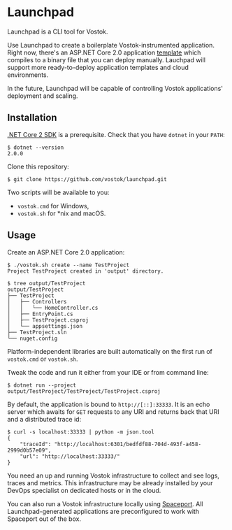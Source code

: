 # Launchpad

Launchpad is a CLI tool for Vostok.

Use Launchpad to create a boilerplate Vostok-instrumented application. Right now, there's an ASP.NET Core 2.0 application [template](https://github.com/vostok/launchpad/tree/master/templates/aspnetcore) which compiles to a binary file that you can deploy manually. Lauchpad will support more ready-to-deploy application templates and cloud environments.

In the future, Launchpad will be capable of controlling Vostok applications' deployment and scaling.

## Installation

[.NET Core 2 SDK](https://www.microsoft.com/net/core) is a prerequisite. Check that you have `dotnet` in your `PATH`:

```
$ dotnet --version
2.0.0
```

Clone this repository:

```
$ git clone https://github.com/vostok/launchpad.git
```

Two scripts will be available to you:

* `vostok.cmd` for Windows,
* `vostok.sh` for *nix and macOS.

## Usage

Create an ASP.NET Core 2.0 application:

```
$ ./vostok.sh create --name TestProject
Project TestProject created in 'output' directory.

$ tree output/TestProject
output/TestProject
├── TestProject
│   ├── Controllers
│   │   └── HomeController.cs
│   ├── EntryPoint.cs
│   ├── TestProject.csproj
│   └── appsettings.json
├── TestProject.sln
└── nuget.config
```

Platform-independent libraries are built automatically on the first run of `vostok.cmd` or `vostok.sh`.

Tweak the code and run it either from your IDE or from command line:

```
$ dotnet run --project output/TestProject/TestProject/TestProject.csproj
```

By default, the application is bound to `http://[::]:33333`. It is an echo server which awaits for `GET` requests to any URI and returns back that URI and a distributed trace id:

```
$ curl -s localhost:33333 | python -m json.tool
{
    "traceId": "http://localhost:6301/bedfdf88-704d-493f-a458-2999d0b57e09",
    "url": "http://localhost:33333/"
}
```

You need an up and running Vostok infrastructure to collect and see logs, traces and metrics. This infrastructure may be already installed by your DevOps specialist on dedicated hosts or in the cloud.

You can also run a Vostok infrastructure locally using [Spaceport](https://github.com/vostok/spaceport). All Launchpad-generated applications are preconfigured to work with Spaceport out of the box.
